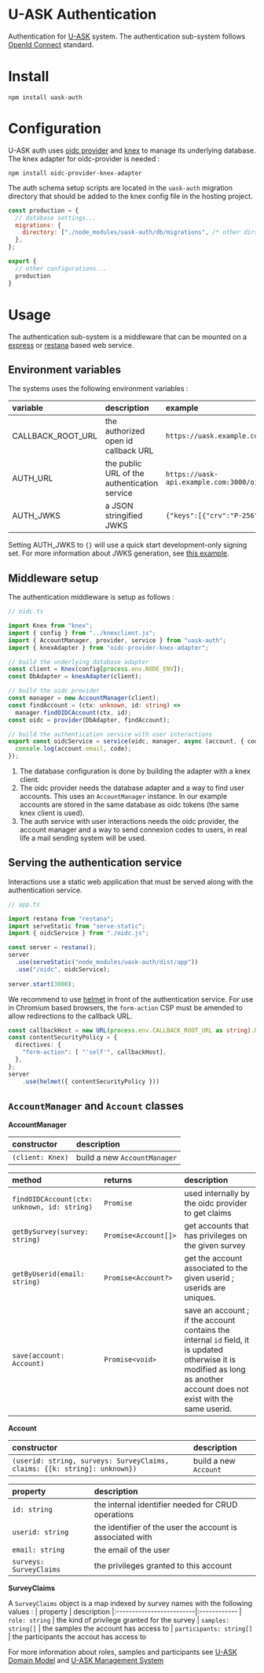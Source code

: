 # U-ASK Authentication
Authentication for [U-ASK](https://github.com/u-ask/uask) system. The authentication sub-system follows [OpenId Connect](https://openid.net/connect/) standard.

# Install
```
npm install uask-auth
```

# Configuration
U-ASK auth uses [oidc provider](https://github.com/panva/node-oidc-provider) and [knex](https://knexjs.org/) to manage its underlying database. The knex adapter for oidc-provider is needed :
```
npm install oidc-provider-knex-adapter
```

The auth schema setup scripts are located in the `uask-auth` migration directory that should be added to the knex config file in the hosting project.
```js
const production = {
  // database settings...
  migrations: {
    directory: ["./node_modules/uask-auth/db/migrations", /* other dirs */],
  },
};

export {
  // other configurations...
  production
}
```

# Usage
The authentication sub-system is a middleware that can be mounted on a [express](https://github.com/expressjs/express) or [restana](https://github.com/BackendStack21/restana) based web service.

## Environment variables
The systems uses the following environment variables :

| variable          | description                                  | example 
|:------------------|:---------------------------------------------|:-------
| CALLBACK_ROOT_URL | the authorized open id callback URL          | `https://uask.example.com/callback`
| AUTH_URL          | the public URL of the authentication service | `https://uask-api.example.com:3000/oidc`
| AUTH_JWKS         | a JSON stringified JWKS                      | `{"keys":[{"crv":"P-256",...`

Setting AUTH_JWKS to `{}` will use a quick start development-only signing set. For more information about JWKS generation, see [this example](https://github.com/panva/node-oidc-provider-example/blob/main/01-oidc-configured/generate-keys.js).

## Middleware setup
The authentication middleware is setup as follows :
```ts
// oidc.ts

import Knex from "knex";
import { config } from "../knexclient.js";
import { AccountManager, provider, service } from "uask-auth";
import { knexAdapter } from "oidc-provider-knex-adapter";

// build the underlying database adapter
const client = Knex(config[process.env.NODE_ENV]);
const DbAdapter = knexAdapter(client);

// build the oidc provider
const manager = new AccountManager(client);
const findAccount = (ctx: unknown, id: string) =>
  manager.findOIDCAccount(ctx, id);
const oidc = provider(DbAdapter, findAccount);

// build the authentication service with user interactions
export const oidcService = service(oidc, manager, async (account, { code }) => {
  console.log(account.email, code);
});
```
1. The database configuration is done by building the adapter with a knex client.
1. The oidc provider needs the database adapter and a way to find user accounts. This uses an `AccountManager` instance. In our example accounts are stored in the same database as oidc tokens (the same knex client is used).
1. The auth service with user interactions needs the oidc provider, the account manager and a way to send connexion codes to users, in real life a mail sending system will be used.

## Serving the authentication service
Interactions use a static web application that must be served along with the authentication service.
```js
// app.ts

import restana from "restana";
import serveStatic from "serve-static";
import { oidcService } from "./oidc.js";

const server = restana();
server
  .use(serveStatic("node_modules/uask-auth/dist/app"))
  .use("/oidc", oidcService);
  
server.start(3000);
```

We recommend to use [helmet](https://github.com/helmetjs/helmet) in front of the authentication service. For use in Chromium based browsers, the `form-action` CSP must be amended to allow redirections to the callback URL.

```ts
const callbackHost = new URL(process.env.CALLBACK_ROOT_URL as string).host;
const contentSecurityPolicy = {
  directives: {
    "form-action": [ "'self'", callbackHost],
  },
};
server
    .use(helmet({ contentSecurityPolicy }))
```

## `AccountManager` and `Account` classes

**AccountManager**

| constructor      | description                  
|:-----------------|:-----------------------------
| `(client: Knex)` | build a new `AccountManager` 

| method                                               | returns                          | description 
|:-----------------------------------------------------|:---------------------------------|:------------
| `findOIDCAccount(ctx: unknown, id: string)`          | `Promise`            | used internally by the oidc provider to get claims 
| `getBySurvey(survey: string)`                        | `Promise<Account[]>` | get accounts that has privileges on the given survey
| `getByUserid(email: string)`                         | `Promise<Account?>`  | get the account associated to the given userid ; userids are uniques.
| `save(account: Account)`                             | `Promise<void>`      | save an account ; if the account contains the internal `id` field, it is updated otherwise it is modified as long as another account does not exist with the same userid.

**Account**

| constructor      | description                  
|:-----------------|:-----------------------------
| `(userid: string, surveys: SurveyClaims, claims: {[k: string]: unknown})` | build a new `Account` 

| property                | description
|:------------------------|:------------
| `id: string`            | the internal identifier needed for CRUD operations
| `userid: string`        | the identifier of the user the account is associated with
| `email: string`         | the email of the user
| `surveys: SurveyClaims` | the privileges granted to this account

**SurveyClaims**

A `SurveyClaims` object is a map indexed by survey names with the following values :
| property                 | description
|:-------------------------|:------------
| `role: string`           | the kind of privilege granted for the survey
| `samples: string[]`      | the samples the account has access to
| `participants: string[]` | the participants the accout has access to

For more information about roles, samples and participants see [U-ASK Domain Model](https://github.com/u-ask/uask-dom) and [U-ASK Management System](https://github.com/u-ask/uask-sys)